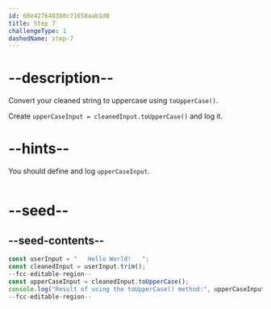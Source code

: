```yaml
---
id: 68e4276483b0c71658aab1d0
title: Step 7
challengeType: 1
dashedName: step-7
---
```


# --description--

Convert your cleaned string to uppercase using `toUpperCase()`.  

Create `upperCaseInput = cleanedInput.toUpperCase()` and log it.

# --hints--

You should define and log `upperCaseInput`.

```js
```

# --seed--

## --seed-contents--

```js
const userInput = "   Hello World!   ";
const cleanedInput = userInput.trim();
--fcc-editable-region--
const upperCaseInput = cleanedInput.toUpperCase();
console.log("Result of using the toUpperCase() method:", upperCaseInput);
--fcc-editable-region--
```
